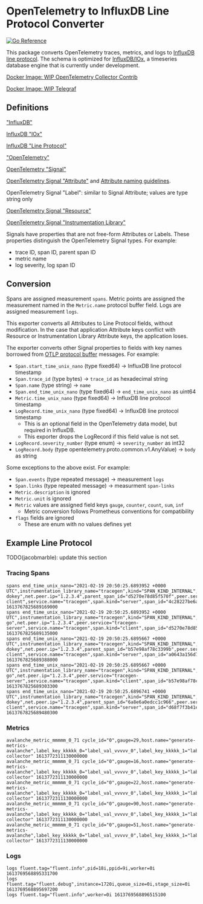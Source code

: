 # OpenTelemetry to InfluxDB Line Protocol Converter

[![Go Reference](https://pkg.go.dev/badge/github.com/influxdata/influxdb-observability/otel2influx.svg)](https://pkg.go.dev/github.com/influxdata/influxdb-observability/otel2influx)

This package converts OpenTelemetry traces, metrics, and logs to [InfluxDB line protocol](https://docs.influxdata.com/influxdb/v2.0/reference/syntax/line-protocol/).
The schema is optimized for [InfluxDB/IOx](https://github.com/influxdata/influxdb_iox), a timeseries database engine that is currently under development.

[Docker Image: WIP OpenTelemetry Collector Contrib](https://hub.docker.com/r/jacobmarble/opentelemetry-collector-contrib-influxdb)

[Docker Image: WIP Telegraf](https://hub.docker.com/r/jacobmarble/telegraf-opentelemetry)

## Definitions

["InfluxDB"](https://www.influxdata.com/products/influxdb/)

[InfluxDB "IOx"](https://www.influxdata.com/blog/announcing-influxdb-iox/)

[InfluxDB "Line Protocol"](https://docs.influxdata.com/influxdb/v2.0/reference/syntax/line-protocol/)

["OpenTelemetry"](https://opentelemetry.io/docs/concepts/what-is-opentelemetry/)

[OpenTelemetry "Signal"](https://github.com/open-telemetry/opentelemetry-specification/blob/main/specification/overview.md#opentelemetry-client-architecture)

[OpenTelemetry Signal "Attribute"](https://github.com/open-telemetry/opentelemetry-specification/blob/main/specification/common/common.md#attributes) and [Attribute naming guidelines](https://github.com/open-telemetry/opentelemetry-specification/blob/main/specification/common/attribute-and-label-naming.md).

OpenTelemetry Signal "Label": similar to Signal Attribute; values are type string only

[OpenTelemetry Signal "Resource"](https://github.com/open-telemetry/opentelemetry-specification/blob/main/specification/resource/sdk.md)

[OpenTelemetry Signal "Instrumentation Library"](https://github.com/open-telemetry/opentelemetry-specification/blob/main/specification/overview.md#instrumentation-libraries)

Signals have properties that are not free-form Attributes or Labels.
These properties distinguish the OpenTelemetry Signal types.
For example:
- trace ID, span ID, parent span ID
- metric name
- log severity, log span ID

## Conversion

Spans are assigned measurement `spans`.
Metric points are assigned the measurement named in the `Metric.name` protocol buffer field.
Logs are assigned measurement `logs`.

This exporter converts all Attributes to Line Protocol fields, without modification.
In the case that application Attribute keys conflict with Resource or Instrumentation Library Attribute keys, the application loses.

The exporter converts other Signal properties to fields with key names borrowed from [OTLP protocol buffer](https://github.com/open-telemetry/opentelemetry-proto) messages.
For example:
- `Span.start_time_unix_nano` (type fixed64) -> InfluxDB line protocol timestamp
- `Span.trace_id` (type bytes) -> `trace_id` as hexadecimal string
- `Span.name` (type string) -> `name`
- `Span.end_time_unix_nano` (type fixed64) -> `end_time_unix_nano` as uint64
- `Metric.time_unix_nano` (type fixed64) -> InfluxDB line protocol timestamp
- `LogRecord.time_unix_nano` (type fixed64) -> InfluxDB line protocol timestamp
  - This is an optional field in the OpenTelemetry data model, but required in InfluxDB.
  - This exporter drops the LogRecord if this field value is not set.
- `LogRecord.severity_number` (type enum) -> `severity_number` as int32
- `LogRecord.body` (type opentelemetry.proto.common.v1.AnyValue) -> `body` as string

Some exceptions to the above exist.
For example:
- `Span.events` (type repeated message) -> measurement `logs`
- `Span.links` (type repeated message) -> measurment `span-links`
- `Metric.description` is ignored
- `Metric.unit` is ignored
- `Metric` values are assigned field keys `gauge`, `counter`, `count`, `sum`, `inf`
  - Metric conversion follows Prometheus conventions for compatibility
- `flags` fields are ignored
  - These are enum with no values defines yet

## Example Line Protocol

TODO(jacobmarble): update this section

### Tracing Spans
```
spans end_time_unix_nano="2021-02-19 20:50:25.6893952 +0000 UTC",instrumentation_library_name="tracegen",kind="SPAN_KIND_INTERNAL",name="okey-dokey",net.peer.ip="1.2.3.4",parent_span_id="d5270e78d85f570f",peer.service="tracegen-client",service.name="tracegen",span.kind="server",span_id="4c28227be6a010e1",status_code="STATUS_CODE_OK",trace_id="7d4854815225332c9834e6dbf85b9380" 1613767825689169000
spans end_time_unix_nano="2021-02-19 20:50:25.6893952 +0000 UTC",instrumentation_library_name="tracegen",kind="SPAN_KIND_INTERNAL",name="lets-go",net.peer.ip="1.2.3.4",peer.service="tracegen-server",service.name="tracegen",span.kind="client",span_id="d5270e78d85f570f",status_code="STATUS_CODE_OK",trace_id="7d4854815225332c9834e6dbf85b9380" 1613767825689135000
spans end_time_unix_nano="2021-02-19 20:50:25.6895667 +0000 UTC",instrumentation_library_name="tracegen",kind="SPAN_KIND_INTERNAL",name="okey-dokey",net.peer.ip="1.2.3.4",parent_span_id="b57e98af78c3399b",peer.service="tracegen-client",service.name="tracegen",span.kind="server",span_id="a0643a156d7f9f7f",status_code="STATUS_CODE_OK",trace_id="fd6b8bb5965e726c94978c644962cdc8" 1613767825689388000
spans end_time_unix_nano="2021-02-19 20:50:25.6895667 +0000 UTC",instrumentation_library_name="tracegen",kind="SPAN_KIND_INTERNAL",name="lets-go",net.peer.ip="1.2.3.4",peer.service="tracegen-server",service.name="tracegen",span.kind="client",span_id="b57e98af78c3399b",status_code="STATUS_CODE_OK",trace_id="fd6b8bb5965e726c94978c644962cdc8" 1613767825689303300
spans end_time_unix_nano="2021-02-19 20:50:25.6896741 +0000 UTC",instrumentation_library_name="tracegen",kind="SPAN_KIND_INTERNAL",name="okey-dokey",net.peer.ip="1.2.3.4",parent_span_id="6a8e6a0edcc1c966",peer.service="tracegen-client",service.name="tracegen",span.kind="server",span_id="d68f7f3b41eb8075",status_code="STATUS_CODE_OK",trace_id="651dadde186b7834c52b13a28fc27bea" 1613767825689480300
```

### Metrics
```
avalanche_metric_mmmmm_0_71 cycle_id="0",gauge=29,host.name="generate-metrics-avalanche",label_key_kkkkk_0="label_val_vvvvv_0",label_key_kkkkk_1="label_val_vvvvv_1",label_key_kkkkk_2="label_val_vvvvv_2",label_key_kkkkk_3="label_val_vvvvv_3",label_key_kkkkk_4="label_val_vvvvv_4",label_key_kkkkk_5="label_val_vvvvv_5",label_key_kkkkk_6="label_val_vvvvv_6",label_key_kkkkk_7="label_val_vvvvv_7",label_key_kkkkk_8="label_val_vvvvv_8",label_key_kkkkk_9="label_val_vvvvv_9",port="9090",scheme="http",series_id="3",service.name="otel-collector" 1613772311130000000
avalanche_metric_mmmmm_0_71 cycle_id="0",gauge=16,host.name="generate-metrics-avalanche",label_key_kkkkk_0="label_val_vvvvv_0",label_key_kkkkk_1="label_val_vvvvv_1",label_key_kkkkk_2="label_val_vvvvv_2",label_key_kkkkk_3="label_val_vvvvv_3",label_key_kkkkk_4="label_val_vvvvv_4",label_key_kkkkk_5="label_val_vvvvv_5",label_key_kkkkk_6="label_val_vvvvv_6",label_key_kkkkk_7="label_val_vvvvv_7",label_key_kkkkk_8="label_val_vvvvv_8",label_key_kkkkk_9="label_val_vvvvv_9",port="9090",scheme="http",series_id="4",service.name="otel-collector" 1613772311130000000
avalanche_metric_mmmmm_0_71 cycle_id="0",gauge=22,host.name="generate-metrics-avalanche",label_key_kkkkk_0="label_val_vvvvv_0",label_key_kkkkk_1="label_val_vvvvv_1",label_key_kkkkk_2="label_val_vvvvv_2",label_key_kkkkk_3="label_val_vvvvv_3",label_key_kkkkk_4="label_val_vvvvv_4",label_key_kkkkk_5="label_val_vvvvv_5",label_key_kkkkk_6="label_val_vvvvv_6",label_key_kkkkk_7="label_val_vvvvv_7",label_key_kkkkk_8="label_val_vvvvv_8",label_key_kkkkk_9="label_val_vvvvv_9",port="9090",scheme="http",series_id="5",service.name="otel-collector" 1613772311130000000
avalanche_metric_mmmmm_0_71 cycle_id="0",gauge=90,host.name="generate-metrics-avalanche",label_key_kkkkk_0="label_val_vvvvv_0",label_key_kkkkk_1="label_val_vvvvv_1",label_key_kkkkk_2="label_val_vvvvv_2",label_key_kkkkk_3="label_val_vvvvv_3",label_key_kkkkk_4="label_val_vvvvv_4",label_key_kkkkk_5="label_val_vvvvv_5",label_key_kkkkk_6="label_val_vvvvv_6",label_key_kkkkk_7="label_val_vvvvv_7",label_key_kkkkk_8="label_val_vvvvv_8",label_key_kkkkk_9="label_val_vvvvv_9",port="9090",scheme="http",series_id="6",service.name="otel-collector" 1613772311130000000
avalanche_metric_mmmmm_0_71 cycle_id="0",gauge=51,host.name="generate-metrics-avalanche",label_key_kkkkk_0="label_val_vvvvv_0",label_key_kkkkk_1="label_val_vvvvv_1",label_key_kkkkk_2="label_val_vvvvv_2",label_key_kkkkk_3="label_val_vvvvv_3",label_key_kkkkk_4="label_val_vvvvv_4",label_key_kkkkk_5="label_val_vvvvv_5",label_key_kkkkk_6="label_val_vvvvv_6",label_key_kkkkk_7="label_val_vvvvv_7",label_key_kkkkk_8="label_val_vvvvv_8",label_key_kkkkk_9="label_val_vvvvv_9",port="9090",scheme="http",series_id="7",service.name="otel-collector" 1613772311130000000
```

### Logs
```
logs fluent.tag="fluent.info",pid=18i,ppid=9i,worker=0i 1613769568895331700
logs fluent.tag="fluent.debug",instance=1720i,queue_size=0i,stage_size=0i 1613769568895697200
logs fluent.tag="fluent.info",worker=0i 1613769568896515100
```
